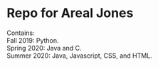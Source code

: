 # Repo for Areal Jones
Contains:<br>
Fall 2019: Python. <br>
Spring 2020: Java and C. <br>
Summer 2020: Java, Javascript, CSS, and HTML. <br>
